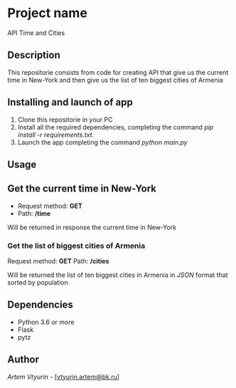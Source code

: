# Project name
API Time and Cities

## Description
This repositorie consists from code for creating API that give us the current time in New-York and then give us the list of ten biggest cities of Armenia

## Installing and launch of app
1. Clone this repositorie in your PC
2. Install all the required dependencies, completing the command *pip install -r requirements.txt.*
3. Launch the app completing the command *python main.py*
   
## Usage

## Get the current time in New-York
- Request method: **GET**
- Path: **/time**

Will be returned in response the current time in New-York

### Get the list of biggest cities of Armenia
Request method: **GET**
Path: **/cities**

Will be returned the list of ten biggest cities in Armenia in *JSON* format that sorted by population

## Dependencies
- Python 3.6 or more
- Flask
- pytz

## Author

*Artem Vtyurin* - [vtyurin.artem@bk.ru]
